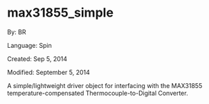 # max31855_simple

By: BR

Language: Spin

Created: Sep 5, 2014

Modified: September 5, 2014

A simple/lightweight driver object for interfacing with the MAX31855 temperature-compensated Thermocouple-to-Digital Converter.
